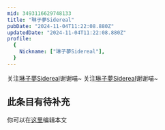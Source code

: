 ```yaml
---
mid: 3493116629748133
title: "琳子夢Sidereal"
pubDate: "2024-11-04T11:22:08.880Z"
updatedDate: "2024-11-04T11:22:08.880Z"
profile:
  {
    Nickname: ["琳子夢Sidereal"],
  }
---
```


关注[琳子夢Sidereal](https://space.bilibili.com/3493116629748133)谢谢喵~ 关注[琳子夢Sidereal](https://space.bilibili.com/3493116629748133)谢谢喵~

## 此条目有待补充
你可以在[这里](https://github.com/Yuhanawa/VTuber.ICU-Content/edit/master/v/琳子夢Sidereal/index.md)编辑本文

